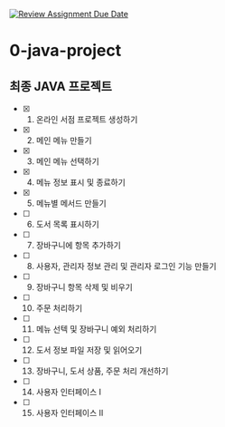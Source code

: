 [![Review Assignment Due Date](https://classroom.github.com/assets/deadline-readme-button-24ddc0f5d75046c5622901739e7c5dd533143b0c8e959d652212380cedb1ea36.svg)](https://classroom.github.com/a/rtWQojmw)
# 0-java-project

## 최종 JAVA 프로젝트

- [x] 1. 온라인 서점 프로젝트 생성하기
- [x] 2. 메인 메뉴 만들기
- [x] 3. 메인 메뉴 선택하기
- [x] 4. 메뉴 정보 표시 및 종료하기
- [x] 5. 메뉴별 메서드 만들기
- [ ] 6. 도서 목록 표시하기
- [ ] 7. 장바구니에 항목 추가하기
- [ ] 8. 사용자, 관리자 정보 관리 및 관리자 로그인 기능 만들기
- [ ] 9. 장바구니 항목 삭제 및 비우기
- [ ] 10. 주문 처리하기
- [ ] 11. 메뉴 선텍 및 장바구니 예외 처리하기
- [ ] 12. 도서 정보 파일 저장 및 읽어오기
- [ ] 13. 장바구니, 도서 상품, 주문 처리 개선하기
- [ ] 14. 사용자 인터페이스 I
- [ ] 15. 사용자 인터페이스 II
